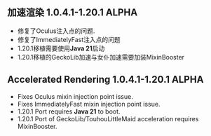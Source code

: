 ## 加速渲染 1.0.4.1-1.20.1 ALPHA
- 修复了Oculus注入点的问题.
- 修复了ImmediatelyFast注入点的问题
- 1.20.1移植需要使用**Java 21**启动
- 1.20.1移植的GeckoLib加速与女仆加速需要加装MixinBooster

## Accelerated Rendering 1.0.4.1-1.20.1 ALPHA
- Fixes Oculus mixin injection point issue.
- Fixes ImmediatelyFast mixin injection point issue.
- 1.20.1 Port requires **Java 21** to boot.
- 1.20.1 Port of GeckoLib/TouhouLittleMaid acceleration requires MixinBooster.